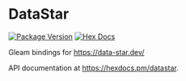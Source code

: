 # DataStar

[![Package Version](https://img.shields.io/hexpm/v/datastar)](https://hex.pm/packages/datastar)
[![Hex Docs](https://img.shields.io/badge/hex-docs-ffaff3)](https://hexdocs.pm/datastar/)

Gleam bindings for https://data-star.dev/

API documentation at <https://hexdocs.pm/datastar>.
